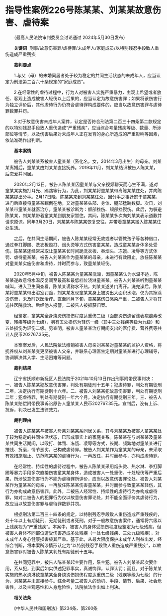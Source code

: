 # 指导性案例226号陈某某、刘某某故意伤害、虐待案

　　（最高人民法院审判委员会讨论通过 2024年5月30日发布）

　　**关键词**  刑事/故意伤害罪/虐待罪/未成年人/家庭成员/以特别残忍手段致人重伤造成严重残疾

　　**裁判要点**

　　1.与父（母）的未婚同居者处于较为稳定的共同生活状态的未成年人，应当认定为刑法第二百六十条规定的“家庭成员”。

　　2.在经常性的虐待过程中，行为人对被害人实施严重暴力，主观上希望或者放任、客观上造成被害人轻伤以上后果的，应当认定为故意伤害罪；如果将该伤害行为独立评价后，其他虐待行为仍符合虐待罪构成要件的，应当以故意伤害罪与虐待罪数罪并罚。

　　3.对于故意伤害未成年人案件，认定是否符合刑法第二百三十四条第二款规定的以特别残忍手段致人重伤造成“严重残疾”，应当综合考量残疾等级、数量、所涉部位等情节，以及伤害后果对未成年人正在发育的身心所造成的严重影响等因素，依法准确作出判断。

　　**基本案情**

　　被告人刘某某系被害人童某某（系化名，女，2014年3月出生）的母亲。刘某某离婚后，童某某由刘某某直接抚养。2019年11月，刘某某结识被告人陈某某，后恋爱并同居。

　　2020年2月13日，被告人陈某某因童某某与父亲视频聊天而心生不满，遂对童某某实施打耳光、踢踹等行为，为此，刘某某将童某某带离陈某某住处，并向陈某某提出分手。2月17日晚，陈某某来到刘某某住处，因分手之事迁怒于童某某，进门后直接将童某某踹倒在地，又对童某某头部、身体、腿部猛踹数脚。次日，刘某某带童某某就医治疗。童某某被诊断为：额部挫伤、颏部挫裂伤。此后，为躲避陈某某，刘某某带着童某某到朋友家暂住。其间，陈某某多次向刘某某表示道歉并请求原谅。同年3月20日，刘某某与陈某某恢复交往，并带着童某某搬入陈某某住处生活。

　　之后，在共同生活期间，被告人陈某某经常无故或者以管教孩子等各种借口，通过拳打脚踢、洗衣板殴打、烟头烫等方式伤害童某某，造成童某某身体多处受伤。陈某某还经常采取让童某某长时间跪洗衣板、吞烟头、冻饿、凌辱等方式体罚、虐待童某某。被告人刘某某作为童某某的母亲，未进行有效阻止，放任陈某某对童某某实施伤害和虐待，并时而参与，致童某某轻伤。

　　2020年5月中旬，被告人陈某某为童某某洗澡，因童某某认为水温不适，陈某某遂故意将水温反复调至最高和最低档位浇淋童某某。被告人刘某某听到童某某喊叫，进入卫生间查看，陈某某谎称水不热，刘某某遂关门离开。洗完澡后，陈某某将童某某带出浴室罚跪，刘某某发现童某某身上被烫出大面积水泡，仅为其擦涂烫伤膏，未及时送医治疗。直至同月下旬，童某某伤口感染严重，二被告人才将其送往医院救治。后经他人报警，二被告人被抓获归案。

　　经鉴定，童某某全身烧烫伤损伤程度达重伤二级（面部烫伤遗留浅表疤痕素改变，残疾等级为七级），另有五处损伤为轻伤一级（其中三处残疾等级为九级）和五处损伤为轻伤二级。另查明，被害人童某某治疗期间支出的医疗费、营养费等共计人民币202767.35元。

　　本案案发后，人民法院依法撤销被害人母亲刘某某对童某某的监护人资格，将抚养权从刘某某变更至被害人父亲，并联系心理医生定期对童某某进行心理辅导，协调解决其入学、生活困难等问题。

　　**裁判结果**

　　辽宁省抚顺市新抚区人民法院于2021年10月13日作出刑事附带民事判决：一、被告人陈某某犯故意伤害罪，判处有期徒刑十五年；犯虐待罪，判处有期徒刑二年，决定执行有期徒刑十六年。二、被告人刘某某犯故意伤害罪，判处有期徒刑二年；犯虐待罪，判处有期徒刑一年六个月，决定执行有期徒刑三年。三、被告人陈某某赔偿附带民事诉讼原告人童某某人民币202767.35元。宣判后，没有上诉、抗诉，判决已发生法律效力。

　　**裁判理由**

　　被告人陈某某与被害人母亲刘某某系同居关系，其与刘某某及被害人童某某处于较为稳定的共同生活状态，已形成事实上的家庭关系。陈某某在与刘某某及童某某共同生活期间，以殴打、体罚、冻饿、凌辱等方式，长期、频繁地对童某某进行摧残、折磨，情节恶劣，已构成虐待罪。被告人刘某某作为童某某的母亲，未采取有效措施阻止、防范陈某某的虐待行为，一再放任，并时而参与，亦构成虐待罪。

　　在经常性、持续性的虐待过程中，被告人陈某某采用烟头烫、热水淋、拳打脚踢等暴力手段多次直接伤害童某某身体，造成被害人一处重伤、十处轻伤等严重后果，所涉故意伤害行为不能为虐待罪所评价，应当以故意伤害罪论处。被告人刘某某作为童某某的母亲，一再放任陈某某伤害童某某，并时而参与致童某某轻伤，其行为亦构成故意伤害罪。此外，二被告人经常性、持续性的虐待行为亦构成虐待罪，如对二被告人的犯罪行为仅以故意伤害罪论处，并不能全面评价其虐待行为，故应当以故意伤害罪与虐待罪数罪并罚。

　　根据刑法第二百三十四条的规定，以特别残忍手段致人重伤造成严重残疾的，处十年以上有期徒刑、无期徒刑或者死刑。对于一般故意伤害案件，通常将六级以上残疾视为“严重残疾”。本案中，被害人的身体受损伤程度经鉴定为七级残疾，但被害人身体不同部位遭受伤害造成多处残疾（一处七级残疾、三处九级残疾），对未成年人身心健康损害极其严重。基于此，从最大限度保护未成年人利益出发，经综合判断，将本案所涉情形认定为“以特别残忍手段致人重伤造成严重残疾”，以故意伤害罪对被告人陈某某判处有期徒刑十五年。

　　在共同犯罪中，被告人陈某某起主要作用，系主犯。被告人刘某某起次要作用，系从犯，到案后如实供述犯罪事实，真诚悔罪，认罪认罚；而且，对于陈某某实施的热水浇淋致童某某全身烧烫伤损伤程度达重伤二级（残疾等级为七级）的行为，刘某某并未直接参与。综合考量二被告人的动机、手段、情节、后果、社会危害性，以及主观恶性和人身危险性，法院依法作出如上判决。

　　**相关法条**

　　《中华人民共和国刑法》第234条、第260条
